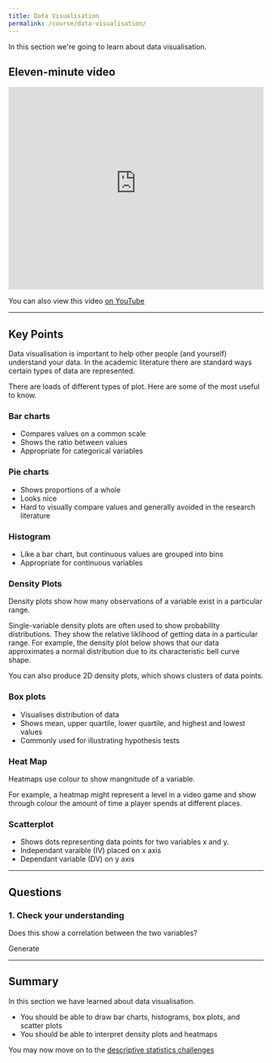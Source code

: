 ```yaml
---
title: Data Visualisation
permalink: /course/data-visualisation/
---
```


In this section we're going to learn about data visualisation.

## Eleven-minute video

<iframe width="100%" height="400px" src="https://www.youtube-nocookie.com/embed/LF0D32SRReI" frameborder="0" allow="accelerometer; autoplay; clipboard-write; encrypted-media; gyroscope; picture-in-picture" allowfullscreen></iframe>

You can also view this video [on YouTube](https://youtu.be/LF0D32SRReI)

---

<script src="https://cdn.plot.ly/plotly-latest.min.js"></script>
<script>
    function normal() {
    var x = 0,
        y = 0,
        rds, c;
    do {
        x = Math.random() * 2 - 1;
        y = Math.random() * 2 - 1;
        rds = x * x + y * y;
    } while (rds == 0 || rds > 1);
    c = Math.sqrt(-2 * Math.log(rds) / rds); // Box-Muller transform
    return x * c; // throw away extra sample y * c
}

</script>

## Key Points

Data visualisation is important to help other people (and yourself) understand your data. In the academic literature there are standard ways certain types of data are represented.

There are loads of different types of plot. Here are some of the most useful to know.

### Bar charts
* Compares values on a common scale
* Shows the ratio between values
* Appropriate for categorical variables

<div id="bar-chart"></div>

<script>
var data = [
  {
    x: ['giraffes', 'orangutans', 'monkeys'],
    y: [Math.floor(Math.random()*20)+10, Math.floor(Math.random()*24)+15, Math.floor(Math.random()*10)+5],
    type: 'bar'
  }
];

Plotly.newPlot('bar-chart', data);
</script>

### Pie charts
* Shows proportions of a whole
* Looks nice
* Hard to visually compare values and generally avoided in the research literature


<div id="pie-chart"></div>

<script>
var data = [{
  values: [Math.floor(Math.random()*100), Math.floor(Math.random()*100), Math.floor(Math.random()*100)],
  labels: ['Dogs', 'Cats', 'No Pet'],
  type: 'pie'
}];

var layout = {
  height: 400,
  width: 500
};

Plotly.newPlot('pie-chart', data, layout);

</script>

### Histogram
* Like a bar chart, but continuous values are grouped into bins
* Appropriate for continuous variables

<div id="histogramPlot"></div>

<script>
    var x = new Array(100);
    for (var i = 0; i < 100; i ++) {
        x[i] = Math.random();
    }

    var trace = {
        x: x,
        type: 'histogram',
    };
    var data = [trace];
    Plotly.newPlot('histogramPlot', data);
</script>

### Density Plots

Density plots show how many observations of a variable exist in a particular range.

Single-variable density plots are often used to show probability distributions. They show the relative liklihood of getting data in a particular range. For example, the density plot below shows that our data approximates a normal distribution due to its characteristic bell curve shape.

<div id="density-div"></div>

You can also produce 2D density plots, which shows clusters of data points.

<div id="2ddensity"></div>

<script>
trace1 = {
  fill: 'tozeroy', 
  line: {
    dash: 'solid', 
    color: 'rgb(248,118,109)', 
    shape: 'linear', 
    width: 2
  }, 
  name: 'black.#FF9999', 
  type: 'scatter', 
  xsrc: '', 
  x: [0.99007, 0.99007, 0.990096653620352, 0.990123307240705, 0.990149960861057, 0.990176614481409, 0.990203268101761, 0.990229921722114, 0.990256575342466, 0.990283228962818, 0.99030988258317, 0.990336536203522, 0.990363189823875, 0.990389843444227, 0.990416497064579, 0.990443150684931, 0.990469804305284, 0.990496457925636, 0.990523111545988, 0.990549765166341, 0.990576418786693, 0.990603072407045, 0.990629726027397, 0.99065637964775, 0.990683033268102, 0.990709686888454, 0.990736340508806, 0.990762994129158, 0.990789647749511, 0.990816301369863, 0.990842954990215, 0.990869608610567, 0.99089626223092, 0.990922915851272, 0.990949569471624, 0.990976223091977, 0.991002876712329, 0.991029530332681, 0.991056183953033, 0.991082837573386, 0.991109491193738, 0.99113614481409, 0.991162798434442, 0.991189452054794, 0.991216105675147, 0.991242759295499, 0.991269412915851, 0.991296066536204, 0.991322720156556, 0.991349373776908, 0.99137602739726, 0.991402681017613, 0.991429334637965, 0.991455988258317, 0.991482641878669, 0.991509295499022, 0.991535949119374, 0.991562602739726, 0.991589256360078, 0.99161590998043, 0.991642563600783, 0.991669217221135, 0.991695870841487, 0.99172252446184, 0.991749178082192, 0.991775831702544, 0.991802485322896, 0.991829138943249, 0.991855792563601, 0.991882446183953, 0.991909099804305, 0.991935753424658, 0.99196240704501, 0.991989060665362, 0.992015714285714, 0.992042367906067, 0.992069021526419, 0.992095675146771, 0.992122328767123, 0.992148982387476, 0.992175636007828, 0.99220228962818, 0.992228943248532, 0.992255596868885, 0.992282250489237, 0.992308904109589, 0.992335557729941, 0.992362211350294, 0.992388864970646, 0.992415518590998, 0.99244217221135, 0.992468825831703, 0.992495479452055, 0.992522133072407, 0.992548786692759, 0.992575440313112, 0.992602093933464, 0.992628747553816, 0.992655401174168, 0.992682054794521, 0.992708708414873, 0.992735362035225, 0.992762015655577, 0.99278866927593, 0.992815322896282, 0.992841976516634, 0.992868630136986, 0.992895283757339, 0.992921937377691, 0.992948590998043, 0.992975244618395, 0.993001898238748, 0.9930285518591, 0.993055205479452, 0.993081859099804, 0.993108512720157, 0.993135166340509, 0.993161819960861, 0.993188473581213, 0.993215127201566, 0.993241780821918, 0.99326843444227, 0.993295088062622, 0.993321741682975, 0.993348395303327, 0.993375048923679, 0.993401702544031, 0.993428356164384, 0.993455009784736, 0.993481663405088, 0.99350831702544, 0.993534970645793, 0.993561624266145, 0.993588277886497, 0.993614931506849, 0.993641585127202, 0.993668238747554, 0.993694892367906, 0.993721545988258, 0.993748199608611, 0.993774853228963, 0.993801506849315, 0.993828160469667, 0.99385481409002, 0.993881467710372, 0.993908121330724, 0.993934774951076, 0.993961428571429, 0.993988082191781, 0.994014735812133, 0.994041389432485, 0.994068043052838, 0.99409469667319, 0.994121350293542, 0.994148003913894, 0.994174657534247, 0.994201311154599, 0.994227964774951, 0.994254618395303, 0.994281272015656, 0.994307925636008, 0.99433457925636, 0.994361232876712, 0.994387886497065, 0.994414540117417, 0.994441193737769, 0.994467847358121, 0.994494500978474, 0.994521154598826, 0.994547808219178, 0.99457446183953, 0.994601115459883, 0.994627769080235, 0.994654422700587, 0.994681076320939, 0.994707729941292, 0.994734383561644, 0.994761037181996, 0.994787690802348, 0.994814344422701, 0.994840998043053, 0.994867651663405, 0.994894305283757, 0.99492095890411, 0.994947612524462, 0.994974266144814, 0.995000919765166, 0.995027573385519, 0.995054227005871, 0.995080880626223, 0.995107534246575, 0.995134187866928, 0.99516084148728, 0.995187495107632, 0.995214148727984, 0.995240802348337, 0.995267455968689, 0.995294109589041, 0.995320763209393, 0.995347416829746, 0.995374070450098, 0.99540072407045, 0.995427377690802, 0.995454031311155, 0.995480684931507, 0.995507338551859, 0.995533992172211, 0.995560645792564, 0.995587299412916, 0.995613953033268, 0.99564060665362, 0.995667260273973, 0.995693913894325, 0.995720567514677, 0.995747221135029, 0.995773874755382, 0.995800528375734, 0.995827181996086, 0.995853835616438, 0.995880489236791, 0.995907142857143, 0.995933796477495, 0.995960450097847, 0.9959871037182, 0.996013757338552, 0.996040410958904, 0.996067064579256, 0.996093718199609, 0.996120371819961, 0.996147025440313, 0.996173679060665, 0.996200332681018, 0.99622698630137, 0.996253639921722, 0.996280293542074, 0.996306947162427, 0.996333600782779, 0.996360254403131, 0.996386908023483, 0.996413561643836, 0.996440215264188, 0.99646686888454, 0.996493522504892, 0.996520176125245, 0.996546829745597, 0.996573483365949, 0.996600136986301, 0.996626790606654, 0.996653444227006, 0.996680097847358, 0.99670675146771, 0.996733405088063, 0.996760058708415, 0.996786712328767, 0.996813365949119, 0.996840019569472, 0.996866673189824, 0.996893326810176, 0.996919980430528, 0.996946634050881, 0.996973287671233, 0.996999941291585, 0.997026594911937, 0.99705324853229, 0.997079902152642, 0.997106555772994, 0.997133209393346, 0.997159863013699, 0.997186516634051, 0.997213170254403, 0.997239823874755, 0.997266477495108, 0.99729313111546, 0.997319784735812, 0.997346438356164, 0.997373091976517, 0.997399745596869, 0.997426399217221, 0.997453052837573, 0.997479706457926, 0.997506360078278, 0.99753301369863, 0.997559667318982, 0.997586320939335, 0.997612974559687, 0.997639628180039, 0.997666281800391, 0.997692935420744, 0.997719589041096, 0.997746242661448, 0.9977728962818, 0.997799549902153, 0.997826203522505, 0.997852857142857, 0.997879510763209, 0.997906164383562, 0.997932818003914, 0.997959471624266, 0.997986125244618, 0.998012778864971, 0.998039432485323, 0.998066086105675, 0.998092739726027, 0.99811939334638, 0.998146046966732, 0.998172700587084, 0.998199354207436, 0.998226007827789, 0.998252661448141, 0.998279315068493, 0.998305968688845, 0.998332622309198, 0.99835927592955, 0.998385929549902, 0.998412583170254, 0.998439236790607, 0.998465890410959, 0.998492544031311, 0.998519197651663, 0.998545851272016, 0.998572504892368, 0.99859915851272, 0.998625812133072, 0.998652465753425, 0.998679119373777, 0.998705772994129, 0.998732426614481, 0.998759080234834, 0.998785733855186, 0.998812387475538, 0.99883904109589, 0.998865694716243, 0.998892348336595, 0.998919001956947, 0.998945655577299, 0.998972309197652, 0.998998962818004, 0.999025616438356, 0.999052270058708, 0.999078923679061, 0.999105577299413, 0.999132230919765, 0.999158884540117, 0.99918553816047, 0.999212191780822, 0.999238845401174, 0.999265499021526, 0.999292152641879, 0.999318806262231, 0.999345459882583, 0.999372113502935, 0.999398767123288, 0.99942542074364, 0.999452074363992, 0.999478727984344, 0.999505381604697, 0.999532035225049, 0.999558688845401, 0.999585342465753, 0.999611996086106, 0.999638649706458, 0.99966530332681, 0.999691956947162, 0.999718610567515, 0.999745264187867, 0.999771917808219, 0.999798571428571, 0.999825225048924, 0.999851878669276, 0.999878532289628, 0.99990518590998, 0.999931839530333, 0.999958493150685, 0.999985146771037, 1.00001180039139, 1.00003845401174, 1.00006510763209, 1.00009176125245, 1.0001184148728, 1.00014506849315, 1.0001717221135, 1.00019837573386, 1.00022502935421, 1.00025168297456, 1.00027833659491, 1.00030499021526, 1.00033164383562, 1.00035829745597, 1.00038495107632, 1.00041160469667, 1.00043825831703, 1.00046491193738, 1.00049156555773, 1.00051821917808, 1.00054487279843, 1.00057152641879, 1.00059818003914, 1.00062483365949, 1.00065148727984, 1.0006781409002, 1.00070479452055, 1.0007314481409, 1.00075810176125, 1.0007847553816, 1.00081140900196, 1.00083806262231, 1.00086471624266, 1.00089136986301, 1.00091802348337, 1.00094467710372, 1.00097133072407, 1.00099798434442, 1.00102463796477, 1.00105129158513, 1.00107794520548, 1.00110459882583, 1.00113125244618, 1.00115790606654, 1.00118455968689, 1.00121121330724, 1.00123786692759, 1.00126452054795, 1.0012911741683, 1.00131782778865, 1.001344481409, 1.00137113502935, 1.00139778864971, 1.00142444227006, 1.00145109589041, 1.00147774951076, 1.00150440313112, 1.00153105675147, 1.00155771037182, 1.00158436399217, 1.00161101761252, 1.00163767123288, 1.00166432485323, 1.00169097847358, 1.00171763209393, 1.00174428571429, 1.00177093933464, 1.00179759295499, 1.00182424657534, 1.00185090019569, 1.00187755381605, 1.0019042074364, 1.00193086105675, 1.0019575146771, 1.00198416829746, 1.00201082191781, 1.00203747553816, 1.00206412915851, 1.00209078277886, 1.00211743639922, 1.00214409001957, 1.00217074363992, 1.00219739726027, 1.00222405088063, 1.00225070450098, 1.00227735812133, 1.00230401174168, 1.00233066536204, 1.00235731898239, 1.00238397260274, 1.00241062622309, 1.00243727984344, 1.0024639334638, 1.00249058708415, 1.0025172407045, 1.00254389432485, 1.00257054794521, 1.00259720156556, 1.00262385518591, 1.00265050880626, 1.00267716242661, 1.00270381604697, 1.00273046966732, 1.00275712328767, 1.00278377690802, 1.00281043052838, 1.00283708414873, 1.00286373776908, 1.00289039138943, 1.00291704500978, 1.00294369863014, 1.00297035225049, 1.00299700587084, 1.00302365949119, 1.00305031311155, 1.0030769667319, 1.00310362035225, 1.0031302739726, 1.00315692759296, 1.00318358121331, 1.00321023483366, 1.00323688845401, 1.00326354207436, 1.00329019569472, 1.00331684931507, 1.00334350293542, 1.00337015655577, 1.00339681017613, 1.00342346379648, 1.00345011741683, 1.00347677103718, 1.00350342465753, 1.00353007827789, 1.00355673189824, 1.00358338551859, 1.00361003913894, 1.0036366927593, 1.00366334637965, 1.00369, 1.00369], 
  ysrc: '', 
  y: [0, 0.368832957354824, 0.731071341453643, 1.0805182205631, 1.41173189719494, 1.72030892885777, 2.00306814764076, 2.25812419710589, 2.48485278522899, 2.68376215501974, 2.85629448924619, 3.0045860565589, 3.13121562609462, 3.2389675132536, 3.33062960205537, 3.40883912984398, 3.47598123522358, 3.53413836083853, 3.58508331645277, 3.63030549630947, 3.67105840196891, 3.70841697516313, 3.74333486690752, 3.77669418031097, 3.80934297428659, 3.842118527958, 3.87585675872613, 3.91139006955396, 3.94953716031438, 3.99108892583183, 4.0367944865809, 4.087350716362, 4.14339745818056, 4.20551912382895, 4.27425177324545, 4.35009331891472, 4.43351345356274, 4.5249594723532, 4.62485448493298, 4.73358559546294, 4.85148133435937, 4.97877968384571, 5.11559008726072, 5.26185447995928, 5.41731329183935, 5.58148233963888, 5.75364551863057, 5.93286637144356, 6.11801926316566, 6.30783841995318, 6.50098088880837, 6.69609786719387, 6.89190801780538, 7.08726635889996, 7.28122300324635, 7.47306722148453, 7.66235381252424, 7.84891038155121, 8.03282571537129, 8.21442092213817, 8.39420632287, 8.57282820854116, 8.75101045342977, 8.92949651746978, 9.10899747184315, 9.29015124450436, 9.47349725153489, 9.65946897992992, 9.84840503849399, 10.040576911504, 10.2362294199477, 10.4356280298967, 10.6391059351122, 10.8471034951108, 11.060193230454, 11.2790851276902, 11.5046093143381, 11.7376759420014, 11.9792150027646, 12.2301014229945, 12.4910727956129, 12.7626482900887, 13.0450575147682, 13.3381874355659, 13.6415540347439, 13.9543034527627, 14.2752451385105, 14.6029172422216, 14.9356822515654, 15.2718487501632, 15.6098131792408, 15.9482136222552, 16.2860859810074, 16.6230116303569, 16.9592449710039, 17.2958095255908, 17.6345525771928, 17.9781509281997, 18.3300640465897, 18.6944353097293, 19.0759466905451, 19.4796363856335, 19.9106919204477, 20.3742327269573, 20.8750959187459, 21.4176371814262, 22.0055558552285, 22.6417500974733, 23.3282051635844, 24.0659158399414, 24.8548430804462, 25.6939047520632, 26.5810005905273, 27.5130713755246, 28.4861914053003, 29.4956913224234, 30.5363053722403, 31.6023338447783, 32.6878086365343, 33.7866485095842, 34.8927914472359, 36.0002947823738, 37.1033992001605, 38.1965594223114, 39.2744511015169, 40.3319688037703, 41.3642327298204, 42.3666212745657, 43.3348425167816, 44.2650508013469, 45.1540058160174, 45.9992624355326, 46.799371680068, 47.5540678315862, 48.2644150998304, 48.9328896948121, 49.5633795539164, 50.1610934468185, 50.7323823527632, 51.2844871430895, 51.8252359150958, 52.3627202718942, 52.9049814354425, 53.4597340863395, 54.0341488504967, 54.6347047484228, 55.26711252249, 55.936300508453, 56.646448268107, 57.4010505453166, 58.2029953772152, 59.0546446354338, 59.9579114488151, 60.9143350948895, 61.9251583686742, 62.9914139808377, 64.114024833171, 65.2939185754079, 66.5321509101447, 67.8300263373922, 69.1892010443346, 70.6117516163995, 72.1001955704343, 73.6574549168234, 75.2867608416026, 76.9915045745806, 78.7750450600018, 80.6404871652557, 82.5904446365567, 84.6268004629916, 86.7504749911011, 88.9612104998946, 91.257381172657, 93.6358399415624, 96.0918180366652, 98.6188978289376, 101.209082692429, 103.852986983944, 106.54016316373, 109.259570825406, 112.000174509622, 114.751635532489, 117.505040714968, 120.253591649167, 122.993165954773, 125.722660365132, 128.444036826781, 131.162017823876, 133.883414532759, 136.61611768098, 139.367830649003, 142.144670476722, 144.949797511449, 147.782251522088, 150.636166106559, 153.500502039893, 156.359385571043, 159.193065349663, 161.979420969431, 164.695878668028, 167.321527596712, 169.83919367346, 172.237224134772, 174.510766230925, 176.662384246271, 178.701941335524, 180.645764200367, 182.515195690486, 184.334710344806, 186.129811224446, 187.924938332398, 189.74159991438, 191.596893282969, 193.502520398197, 195.464335970646, 197.482402839142, 199.551479339757, 201.66183158184, 203.800251409894, 205.95116619024, 208.097744570078, 210.222926842494, 212.310333496851, 214.345026331689, 216.314110727923, 218.207175225515, 220.016567214888, 221.737504193189, 223.368021546618, 224.908762280664, 226.362622230215, 227.734275231693, 229.029614481789, 230.25515612013, 231.417456263414, 232.522591304546, 233.575742531026, 234.580910793266, 235.540767348143, 236.456626563064, 237.328508880378, 238.155252019445, 238.934627384122, 239.66342769945, 240.337509384927, 240.951795271653, 241.500264687154, 241.975973040816, 242.371147290574, 242.677394847683, 242.886042499301, 242.988592872963, 242.977255260795, 242.845482574869, 242.588433239403, 242.20327986845, 241.689306061563, 241.047765372714, 240.281516374243, 239.394487152576, 238.391054093774, 237.27543764484, 236.051218707646, 234.721063259237, 233.286712252616, 231.749253462428, 230.109647548015, 228.369438450642, 226.531544236554, 224.6010036434, 222.5855494608, 220.495894163818, 218.34564532178, 216.150815104171, 213.928944121837, 211.697917320813, 209.474600096631, 207.273457907419, 205.105335882415, 202.976562799131, 200.888506877819, 198.837653829629, 196.816208753823, 194.813153256283, 192.815628359679, 190.810471628763, 188.785719493702, 186.731894922718, 184.642933985725, 182.516656452822, 180.354747025204, 178.162275956512, 175.946842275335, 173.717463064723, 171.483354400053, 169.252752485855, 167.031908688881, 164.824362948932, 162.630561174013, 160.447839005288, 158.270752036247, 156.091695858425, 153.901731822315, 151.69151845696, 149.452244917655, 147.176470996607, 144.858796218492, 142.496305466856, 140.088767016525, 137.638587261575, 135.150551652398, 132.631400904203, 130.089303835395, 127.533292637843, 124.972723280894, 122.416814152851, 119.874301503754, 117.353232612731, 114.860898803865, 112.403892395012, 109.988256202152, 107.619682988112, 105.303716621248, 103.04590764857, 100.851883791593, 98.7273099725566, 96.6777312897587, 94.7083133143388, 92.8235138868619, 91.0267357418419, 89.3200167195029, 87.7038121087452, 86.1769115476914, 84.736512534834, 83.3784473521102, 82.0975346074929, 80.8880054932258, 79.743942350291, 78.6596657649664, 77.63001656239, 76.6504987605992, 75.7172749148912, 74.8270312717029, 73.9767516331586, 73.1634517030657, 72.3839277647038, 71.6345650538326, 70.9112346794246, 70.2092876326771, 69.5236351623529, 68.8488908499134, 68.1795437245851, 67.5101341028206, 66.8354126602797, 66.150475064614, 65.4508752700846, 64.7327268948902, 63.9928021864592, 63.2286322507919, 62.4386027479976, 61.6220296142491, 60.7791931579974, 59.9113087114683, 59.0204187435393, 58.1092037835715, 57.1807248166943, 56.2381242720089, 55.2843227769708, 54.3217520290197, 53.3521596610673, 52.3765108692048, 51.3949962827959, 50.4071392861573, 49.4119818825656, 48.4083186027705, 47.3949440984154, 46.3708818593136, 45.3355678451219, 44.28897199592, 43.2316506996307, 42.1647327095533, 41.0898485749113, 40.0090187849567, 38.9245184377685, 37.8387365739434, 36.7540467830444, 35.6727027591452, 34.5967685794088, 33.5280889799326, 32.468300141904, 31.4188768085503, 30.3812072807571, 29.3566843669817, 28.3467980827001, 27.3532151636071, 26.3778315313855, 25.4227868077329, 24.4904346374296, 23.5832684888729, 22.7038090057912, 21.854464942792, 21.037384233238, 20.2543139514495, 19.5064873142214, 18.7945523692006, 18.1185511243778, 17.4779505431544, 16.871719325851, 16.2984380385831, 15.7564260374359, 15.2438674334217, 14.7589201467336, 14.2997964299029, 13.8648091672141, 13.4523846051105, 13.0610477595465, 12.6893906359003, 12.3360350345964, 11.9996010173978, 11.6786894335123, 11.3718829442742, 11.0777656091237, 10.7949571724079, 10.5221554277586, 10.2581788627251, 10.0020022902613, 9.75278011143061, 9.50985471441048, 9.27275063539221, 9.04115781222527, 8.81490900370576, 8.59395691479844, 8.37835574215921, 8.16825000006077, 7.96387108055408, 7.765539613691, 7.57366985476047, 7.38877141105666, 7.211443779071, 7.0423603036193, 6.88224000890016, 6.73180789433358, 6.59174633033106, 6.46264179828996, 6.34493218536279, 6.23886009210866, 6.1444371761538, 6.0614235463608, 5.98932478257605, 5.9274074376279, 5.87473203494979, 5.83020076962933, 5.79261553197168, 5.76074069374158, 5.73336451402156, 5.70935317524868, 5.68769240222284, 5.66751327416093, 5.64810100172523, 5.62888778225564, 5.60943298293048, 5.58939546715902, 5.5685036058276, 5.54652829209835, 5.52326317948937, 5.49851462653051, 5.47210180606734, 5.44386550447278, 5.41368262989275, 5.38148259453932, 5.34726161852764, 5.31109156723981, 5.27312101615935, 5.23356760729914, 5.19270217398649, 5.15082634462179, 5.10824622286707, 5.06524518185766, 5.02205877718962, 4.97885432170343, 4.93571687926987, 4.89264247403775, 4.84953834587424, 4.80622927343849, 4.76246845556874, 4.71795124707895, 4.672330168244, 4.62522996110742, 4.57626192102668, 4.52503715658063, 4.47117873097505, 4.41433278553146, 4.35417878462002, 4.29043904605097, 4.22288783428963, 4.15136055664334, 4.07576399262081, 3.99608888383736, 3.91242641798632, 3.82498993327682, 3.73414237854529, 3.64042864596724, 3.54460998598186, 3.44769564663386, 3.35096512760007, 3.25597352986498, 3.16453286626916, 3.0786641196487, 3.00051823078285, 2.93226866033499, 2.87598298860764, 2.83348530675893, 2.80622402709283, 2.79516051167607], 
  xaxis: 'x1', 
  yaxis: 'y1', 
  fillcolor: 'rgb(248,118,109)', 
  showlegend: false
};
data = [trace1];
layout = {
  xaxis: {
    type: 'linear', 
    ticks: 'outside', 
    title: 'variable', 
    showgrid: true, 
    showline: false, 
    zeroline: false, 
    gridcolor: 'rgb(255,255,255)', 
    tickcolor: 'rgb(127,127,127)', 
    showticklabels: true
  }, 
  yaxis: {
    type: 'linear', 
    ticks: 'outside', 
    title: 'density', 
    showgrid: true, 
    showline: false, 
    zeroline: false, 
    gridcolor: 'rgb(255,255,255)', 
    tickcolor: 'rgb(127,127,127)', 
    showticklabels: true
  }, 
  legend: {
    x: 1.01, 
    y: 0.4875, 
    font: {family: ''}, 
    xref: 'paper', 
    yref: 'paper', 
    bgcolor: 'rgb(255,255,255)', 
    xanchor: 'left', 
    yanchor: 'top', 
    bordercolor: 'transparent'
  }, 
  margin: {r: 10}, 
  titlefont: {family: ''}, 
  showlegend: false, 
  plot_bgcolor: 'rgb(229,229,229)', 
  paper_bgcolor: 'rgb(255,255,255)'
};
Plotly.plot('density-div', {
  data: data,
  layout: layout
});
</script>

<script>

// from http://bl.ocks.org/mbostock/4349187
// Sample from a normal distribution with mean 0, stddev 1.

var N = 2000,
  a = -1,
  b = 1.2;

var step = (b - a) / (N - 1);
var t = new Array(N), x = new Array(N), y = new Array(N);

for(var i = 0; i < N; i++){
  t[i] = a + step * i;
  x[i] = (Math.pow(t[i], 3)) + (Math.random()+0.3 * normal() );
  y[i] = (Math.pow(t[i], 6)) + (Math.random()-0.3 * normal() );
}

var trace1 = {
  x: x,
  y: y,
  mode: 'markers',
  name: 'points',
  marker: {
    color: 'rgb(102,0,0)',
    size: 2,
    opacity: 0.4
  },
  type: 'scatter'
};
var trace2 = {
  x: x,
  y: y,
  name: 'density',
  ncontours: 20,
  colorscale: 'Hot',
  reversescale: true,
  showscale: false,
  type: 'histogram2dcontour'
};

var data = [trace1, trace2];
var layout = {
  showlegend: false,
  autosize: false,
  width: 600,
  height: 550,
  margin: {t: 50},
  hovermode: 'closest',
  bargap: 0,
  xaxis: {
    domain: [0, 0.85],
    showgrid: false,
    zeroline: false
  },
  yaxis: {
    domain: [0, 0.85],
    showgrid: false,
    zeroline: false
  },
  xaxis2: {
    domain: [0.85, 1],
    showgrid: false,
    zeroline: false
  },
  yaxis2: {
    domain: [0.85, 1],
    showgrid: false,
    zeroline: false
  }
};
Plotly.newPlot('2ddensity', data, layout);

</script>


### Box plots
* Visualises distribution of data
* Shows mean, upper quartile, lower quartile, and highest and lowest values
* Commonly used for illustrating hypothesis tests

<div id="boxplot"></div>

<script>
var y0 = [];
var y1 = [];
for (var i = 0; i < 50; i ++) {
	y0[i] = Math.random()*10;
	y1[i] = Math.random()*10 + 2.5;
}

var group1 = {
  y: y0,
  type: 'box'
};

var group2 = {
  y: y1,
  type: 'box'
};

var data = [group1, group2];

Plotly.newPlot('boxplot', data);
</script>


### Heat Map

Heatmaps use colour to show mangnitude of a variable.

For example, a heatmap might represent a level in a video game and show through colour the amount of time a player spends at different places.

<div id="heatmap"></div>

<script>
var width = 10;
var height = 5;
var z = Array(height);
let p = Math.random()-0.5;
let q = Math.random()-0.5;
for (let i=0;i<height;i++)
{
    let a = new Array(width);
    for (let j=0;j<width;j++)
        a[j] = normal() + (p*i) + (q*j);
    z[i]=a;
}

var data = [
  {
    z: z,
    type: 'heatmap'
  }
];

Plotly.newPlot('heatmap', data);
</script>


### Scatterplot

* Shows dots representing data points for two variables x and y.
* Independant varaible (IV) placed on x axis
* Dependant variable (DV) on y axis

<div id="scatter"></div>

<script>

    var x = new Array(100);
    var y = new Array(100);
    var g = Math.random()-0.5;
    var r = Math.random()*3;
    for (let i=0;i<100;i++)
    {
        x[i] = Math.random()*10;
        y[i] = g*x[i] + (Math.random()*r)-r/2;
    }

    var trace1 = {
    x: x,
    y: y,
    mode: 'markers',
    type: 'scatter'
    };

    var data = [trace1];

    Plotly.newPlot('scatter', data);

</script>

---

## Questions

### 1. Check your understanding

Does this show a correlation between the two variables?

<div id="scatterQ"></div>

<a class="btn btn-primary" type="submit" onClick="regenerate()">Generate</a>

<script>
regenerate = function()
{
    var x = new Array(100);
    var y = new Array(100);
    var g = Math.random();
    var r = Math.random()*3;
    for (let i=0;i<100;i++)
    {
        i%2 * 50
        x[i] = i%2 * i + Math.random()*10;
        y[i] = i%2 * i + Math.random()*10;
    }

    var trace1 = {
    x: x,
    y: y,
    mode: 'markers',
    type: 'scatter'
    };

    var data = [trace1];

    Plotly.newPlot('scatterQ', data);
}
regenerate();

</script>

---

## Summary

In this section we have learned about data visualisation.

* You should be able to draw bar charts, histograms, box plots, and scatter plots
* You should be able to interpret density plots and heatmaps

You may now move on to the [descriptive statistics challenges](../descriptive-statistics-challenges/)